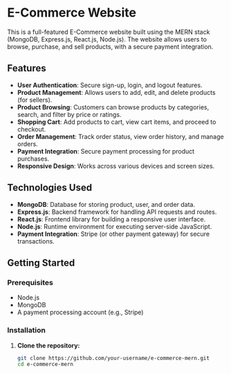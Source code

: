 # E-Commerce Website

This is a full-featured E-Commerce website built using the MERN stack (MongoDB, Express.js, React.js, Node.js). The website allows users to browse, purchase, and sell products, with a secure payment integration.

## Features

- **User Authentication**: Secure sign-up, login, and logout features.
- **Product Management**: Allows users to add, edit, and delete products (for sellers).
- **Product Browsing**: Customers can browse products by categories, search, and filter by price or ratings.
- **Shopping Cart**: Add products to cart, view cart items, and proceed to checkout.
- **Order Management**: Track order status, view order history, and manage orders.
- **Payment Integration**: Secure payment processing for product purchases.
- **Responsive Design**: Works across various devices and screen sizes.

## Technologies Used

- **MongoDB**: Database for storing product, user, and order data.
- **Express.js**: Backend framework for handling API requests and routes.
- **React.js**: Frontend library for building a responsive user interface.
- **Node.js**: Runtime environment for executing server-side JavaScript.
- **Payment Integration**: Stripe (or other payment gateway) for secure transactions.

## Getting Started

### Prerequisites

- Node.js
- MongoDB
- A payment processing account (e.g., Stripe)

### Installation

1. **Clone the repository:**

   ```bash
   git clone https://github.com/your-username/e-commerce-mern.git
   cd e-commerce-mern
